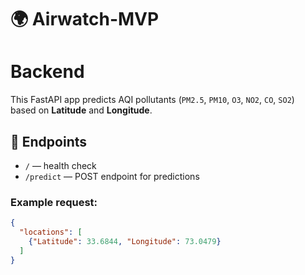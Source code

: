 # 🌍 Airwatch-MVP

# Backend
This FastAPI app predicts AQI pollutants (`PM2.5`, `PM10`, `O3`, `NO2`, `CO`, `SO2`)  
based on **Latitude** and **Longitude**.

## 🚀 Endpoints
- `/` — health check  
- `/predict` — POST endpoint for predictions

### Example request:
```json
{
  "locations": [
    {"Latitude": 33.6844, "Longitude": 73.0479}
  ]
}
